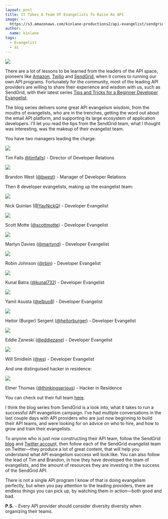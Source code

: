 ```yaml
---
layout: post
title: It Takes A Team Of Evangelists To Raise An API
image: >-
  https://s3.amazonaws.com/kinlane-productions2/api-evangelist/sendgrid/sendgrid-logo.jpeg
author:
  name: kinlane
tags:
  - Evangelist
  - ai
---
```

[![](https://s3.amazonaws.com/kinlane-productions2/api-evangelist/sendgrid/sendgrid-logo.jpeg)](http://sendgrid.com)

There are a lot of lessons to be learned from the leaders of the API space, pioneers like [Amazon](http://aws.amazon.com/), [Twilio](https://www.twilio.com/) and [SendGrid](http://sendgrid.com/team), when it comes to running our own API programs. Fortunately for the community, most of the leading API providers are willing to share their experience and wisdom with us, such as SendGrid, with their latest series [Tips and Tricks for a Beginner Developer Evangelist](http://sendgrid.com/blog/tips-tricks-beginner-developer-evangelist-part-2/).

The blog series delivers some great API evangelism wisdom, from the mouths of evangelists, who are in the trenches, getting the word out about the email API platform, and supporting its large ecosystem of application developers. I'll let you read the tips from the SendGrid team, what I thought was interesting, was the makeup of their evangelist team.

You have two managers leading the charge:

![](https://s3.amazonaws.com/kinlane-productions2/api-evangelist/sendgrid/sendgrid-tim-falls.jpeg)

Tim Falls [@timfalls](https://twitter.com/timfalls)) - Director of Developer Relations

[![](https://s3.amazonaws.com/kinlane-productions2/api-evangelist/sendgrid/sendgrid-brandon-west.jpeg)](https://twitter.com/bwest)

Brandon West ([@bwest](https://twitter.com/bwest)) - Manager of Developer Relations

Then 8 developer evangelists, making up the evangelist team:

[![](https://s3.amazonaws.com/kinlane-productions2/api-evangelist/sendgrid/sendgrid-nick-quinlan.png)](https://twitter.com/YayNickQ)

Nick Quinlan ([@YayNickQ](https://twitter.com/YayNickQ)) - Developer Evangelist

[![](https://s3.amazonaws.com/kinlane-productions2/api-evangelist/sendgrid/sendgrid-scottmotte.jpeg)](https://twitter.com/scottmotte)

Scott Motte ([@scottmotte](https://twitter.com/scottmotte)) - Developer Evangelist

[![](https://s3.amazonaws.com/kinlane-productions2/api-evangelist/sendgrid/sendgrid-martin-davies.jpeg)](https://twitter.com/martynd)

Martyn Davies ([@martynd](https://twitter.com/martynd)) - Developer Evangelist

[![](https://s3.amazonaws.com/kinlane-productions2/api-evangelist/sendgrid/sendgrid-robin-johnson.jpeg)](https://twitter.com/rbin)

Robin Johnson ([@rbin](https://twitter.com/rbin)) - Developer Evangelist

[![](https://s3.amazonaws.com/kinlane-productions2/api-evangelist/sendgrid/sendgrid-kunal-batra.png)](https://twitter.com/kunal732)

Kunal Batra ([@kunal732](https://twitter.com/kunal732)) - Developer Evangelist

[![](https://s3.amazonaws.com/kinlane-productions2/api-evangelist/sendgrid/sendgrid-yamil-asusta.jpeg)](https://twitter.com/elbuo8)

Yamil Asusta ([@elbuo8](https://twitter.com/elbuo8)) - Developer Evangelist

[![](https://s3.amazonaws.com/kinlane-productions2/api-evangelist/sendgrid/sendgrid-heitor-sarget.jpeg)](https://twitter.com/heitorburger)

Heitor (Burger) Sergent ([@heitorburger](https://twitter.com/heitorburger)) - Developer Evangelist

[![](https://s3.amazonaws.com/kinlane-productions2/api-evangelist/sendgrid/sendgrid-eddie-zaneski.jpeg)](https://twitter.com/eddiezane)

Eddie Zaneski ([@eddiezane](https://twitter.com/eddiezane)) - Developer Evangelist

[![](http://willsmidlein.com/assets/img/me.png)](https://twitter.com/ws)

Will Smidlein ([@ws](https://twitter.com/ws)) - Developer Evangelist

And one distinguised hacker in residence:

[![](https://s3.amazonaws.com/kinlane-productions2/api-evangelist/sendgrid/sendrid-elmer-thomas.jpeg)](https://twitter.com/thinkingserious)

Elmer Thomas ([@thinkingserious](https://twitter.com/thinkingserious)) - Hacker in Residence

You can check out their full team [here](http://sendgrid.com/developers#the-team).

I think the blog series from SendGrid is a look into, what it takes to run a successful API evangelism campaign. I’ve had multiple conversations in the last couple days with API providers who are just now beginning to build their API teams, and were looking for on advice on who to hire, and how to grow and train their evangelists.

To anyone who is just now constructing their API team, follow the SendGrid [blog](http://sendgrid.com/blog/) and [Twitter accoun](https://twitter.com/SendGrid)t, then follow each of the SendGrid evangelist team on Twitter—they produce a lot of great content, that will help you understand what API evangelism success will look like. You can also follow the lead of Tim and Brandon, in how they have developed the team of evangelists, and the amount of resources they are investing in the success of the SendGrid API.

There is not a single API program I know of that is doing evangelism perfectly, but when you pay attention to the leading providers, there are endless things you can pick up, by watching them in action—both good and bad.

**P.S.** \- Every API provider should consider diversity diversity when organizing their teams.